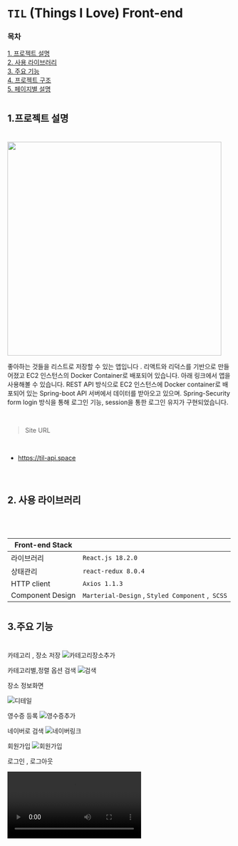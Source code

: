 #
# `TIL` (Things I Love) Front-end 

### 목차

[1. 프로젝트 설명](#1프로젝트-설명 )
<br/>
[2. 사용 라이브러리](#2사용-라이브러리)
<br/>
[3. 주요 기능](#3주요-기능)
<br/>
[4. 프로젝트 구조](#4프로젝트-구조)
<br/>
[5. 페이지별 설명](#5페이지별-설명)
<br/>

#
## 1.프로젝트 설명 
#
<img width="480px" src="https://drive.google.com/file/d/1ulvfjbgBfFsw7jpDlOsWPDfKbm_PYhi4/view?usp=share_link"/>


좋아하는 것들을 리스트로 저장할 수 있는 앱입니다 .  리액트와 리덕스를 기반으로 만들어졌고 EC2 인스턴스의 Docker Container로 배포되어 있습니다. 아래 링크에서 앱을 사용해볼 수 있습니다. REST API 방식으로 EC2 인스턴스에 Docker container로 배포되어 있는 Spring-boot API 서버에서 데이터를 받아오고 있으며. Spring-Security form login 방식을 통해 로그인 기능, session을 통한 로그인 유지가 구현되었습니다. 

<br/>

> Site URL

<br/>

- https://til-api.space

<br/>

#
## 2. 사용 라이브러리
#

<br/>

Front-end Stack||
--|--  
라이브러리|`React.js 18.2.0`
상태관리|`react-redux 8.0.4`
HTTP client | `Axios 1.1.3`
Component Design | `Marterial-Design` , `Styled Component` ,` SCSS`


#
## 3.주요 기능
#

카테고리 , 장소 저장 
![카테고리장소추가](https://user-images.githubusercontent.com/51349774/202737409-bccc475d-488b-4e42-a238-218b765d6944.gif)

카테고리별,정렬 옵션  검색 
![검색](https://user-images.githubusercontent.com/51349774/202738184-fcffae38-286e-4961-9d05-019436975ce3.gif)


장소 정보화면

![디테일](https://user-images.githubusercontent.com/51349774/202738101-931039d5-494b-40bf-bc6d-d265c4d152e1.gif)


영수증 등록
![영수증추가](https://user-images.githubusercontent.com/51349774/202737749-dbae5e82-c14d-4fc2-9a87-65424d94897e.gif)


네이버로 검색
![네이버링크](https://user-images.githubusercontent.com/51349774/202737796-a33e8185-1c77-449e-9098-d528f66fb0c6.gif)

회원가입
![회원가입](https://user-images.githubusercontent.com/51349774/202737899-ff60ec9e-6445-444c-8848-7cf818541001.gif)

로그인 , 로그아웃

![로그아웃](https://user-images.githubusercontent.com/51349774/202738551-01858d61-c674-40b8-a62d-6dc5772ddda0.mov)


